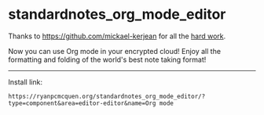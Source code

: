 # standardnotes_org_mode_editor
Thanks to https://github.com/mickael-kerjean for all the [hard work](https://github.com/mickael-kerjean/nuage/blob/master/client/pages/viewerpage/editor/orgmode.js).

Now you can use Org mode in your encrypted cloud! Enjoy all the formatting and folding of the world's best note taking format!

-----

Install link:
```
https://ryanpcmcquen.org/standardnotes_org_mode_editor/?type=component&area=editor-editor&name=Org mode
```
